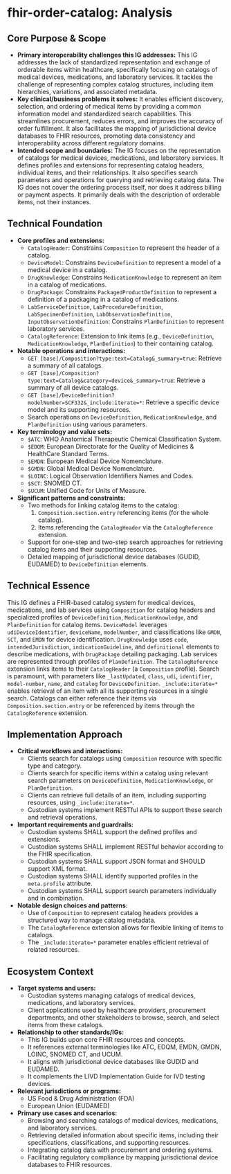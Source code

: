 # fhir-order-catalog: Analysis

## Core Purpose & Scope

-   **Primary interoperability challenges this IG addresses:** This IG addresses the lack of standardized representation and exchange of orderable items within healthcare, specifically focusing on catalogs of medical devices, medications, and laboratory services. It tackles the challenge of representing complex catalog structures, including item hierarchies, variations, and associated metadata.
-   **Key clinical/business problems it solves:** It enables efficient discovery, selection, and ordering of medical items by providing a common information model and standardized search capabilities. This streamlines procurement, reduces errors, and improves the accuracy of order fulfillment. It also facilitates the mapping of jurisdictional device databases to FHIR resources, promoting data consistency and interoperability across different regulatory domains.
-   **Intended scope and boundaries:** The IG focuses on the representation of catalogs for medical devices, medications, and laboratory services. It defines profiles and extensions for representing catalog headers, individual items, and their relationships. It also specifies search parameters and operations for querying and retrieving catalog data. The IG does not cover the ordering process itself, nor does it address billing or payment aspects. It primarily deals with the description of orderable items, not their instances.

## Technical Foundation

-   **Core profiles and extensions:**
    -   `CatalogHeader`: Constrains `Composition` to represent the header of a catalog.
    -   `DeviceModel`: Constrains `DeviceDefinition` to represent a model of a medical device in a catalog.
    -   `DrugKnowledge`: Constrains `MedicationKnowledge` to represent an item in a catalog of medications.
    -   `DrugPackage`: Constrains `PackagedProductDefinition` to represent a definition of a packaging in a catalog of medications.
    -   `LabServiceDefinition`, `LabProcedureDefinition`, `LabSpecimenDefinition`, `LabObservationDefinition`, `InputObservationDefinition`: Constrains `PlanDefinition` to represent laboratory services.
    -   `CatalogReference`: Extension to link items (e.g., `DeviceDefinition`, `MedicationKnowledge`, `PlanDefinition`) to their containing catalog.
-   **Notable operations and interactions:**
    -   `GET [base]/Composition?type:text=Catalog&_summary=true`: Retrieve a summary of all catalogs.
    -   `GET [base]/Composition?type:text=Catalog&category=device&_summary=true`: Retrieve a summary of all device catalogs.
    -   `GET [base]/DeviceDefinition?modelNumber=SCF332&_include:iterate=*`: Retrieve a specific device model and its supporting resources.
    -   Search operations on `DeviceDefinition`, `MedicationKnowledge`, and `PlanDefinition` using various parameters.
-   **Key terminology and value sets:**
    -   `$ATC`: WHO Anatomical Therapeutic Chemical Classification System.
    -   `$EDQM`: European Directorate for the Quality of Medicines & HealthCare Standard Terms.
    -   `$EMDN`: European Medical Device Nomenclature.
    -   `$GMDN`: Global Medical Device Nomenclature.
    -   `$LOINC`: Logical Observation Identifiers Names and Codes.
    -   `$SCT`: SNOMED CT.
    -   `$UCUM`: Unified Code for Units of Measure.
-   **Significant patterns and constraints:**
    -   Two methods for linking catalog items to the catalog:
        1.  `Composition.section.entry` referencing items (for the whole catalog).
        2.  Items referencing the `CatalogHeader` via the `CatalogReference` extension.
    -   Support for one-step and two-step search approaches for retrieving catalog items and their supporting resources.
    -   Detailed mapping of jurisdictional device databases (GUDID, EUDAMED) to `DeviceDefinition` elements.

## Technical Essence

This IG defines a FHIR-based catalog system for medical devices, medications, and lab services using `Composition` for catalog headers and specialized profiles of `DeviceDefinition`, `MedicationKnowledge`, and `PlanDefinition` for catalog items.  `DeviceModel` leverages `udiDeviceIdentifier`, `deviceName`, `modelNumber`, and classifications like `GMDN`, `SCT`, and `EMDN` for device identification. `DrugKnowledge` uses `code`, `intendedJurisdiction`, `indicationGuideline`, and `definitional` elements to describe medications, with `DrugPackage` detailing packaging. Lab services are represented through profiles of `PlanDefinition`. The `CatalogReference` extension links items to their `CatalogHeader` (a `Composition` profile).  Search is paramount, with parameters like `_lastUpdated`, `class`, `udi`, `identifier`, `model-number`, `name`, and `catalog` for `DeviceDefinition`.  `_include:iterate=*` enables retrieval of an item with all its supporting resources in a single search. Catalogs can either reference their items via `Composition.section.entry` or be referenced by items through the `CatalogReference` extension.

## Implementation Approach

-   **Critical workflows and interactions:**
    -   Clients search for catalogs using `Composition` resource with specific type and category.
    -   Clients search for specific items within a catalog using relevant search parameters on `DeviceDefinition`, `MedicationKnowledge`, or `PlanDefinition`.
    -   Clients can retrieve full details of an item, including supporting resources, using `_include:iterate=*`.
    -   Custodian systems implement RESTful APIs to support these search and retrieval operations.
-   **Important requirements and guardrails:**
    -   Custodian systems SHALL support the defined profiles and extensions.
    -   Custodian systems SHALL implement RESTful behavior according to the FHIR specification.
    -   Custodian systems SHALL support JSON format and SHOULD support XML format.
    -   Custodian systems SHALL identify supported profiles in the `meta.profile` attribute.
    -   Custodian systems SHALL support search parameters individually and in combination.
-   **Notable design choices and patterns:**
    -   Use of `Composition` to represent catalog headers provides a structured way to manage catalog metadata.
    -   The `CatalogReference` extension allows for flexible linking of items to catalogs.
    -   The `_include:iterate=*` parameter enables efficient retrieval of related resources.

## Ecosystem Context

-   **Target systems and users:**
    -   Custodian systems managing catalogs of medical devices, medications, and laboratory services.
    -   Client applications used by healthcare providers, procurement departments, and other stakeholders to browse, search, and select items from these catalogs.
-   **Relationship to other standards/IGs:**
    -   This IG builds upon core FHIR resources and concepts.
    -   It references external terminologies like ATC, EDQM, EMDN, GMDN, LOINC, SNOMED CT, and UCUM.
    -   It aligns with jurisdictional device databases like GUDID and EUDAMED.
    -   It complements the LIVD Implementation Guide for IVD testing devices.
-   **Relevant jurisdictions or programs:**
    -   US Food & Drug Administration (FDA)
    -   European Union (EUDAMED)
-   **Primary use cases and scenarios:**
    -   Browsing and searching catalogs of medical devices, medications, and laboratory services.
    -   Retrieving detailed information about specific items, including their specifications, classifications, and supporting resources.
    -   Integrating catalog data with procurement and ordering systems.
    -   Facilitating regulatory compliance by mapping jurisdictional device databases to FHIR resources.
